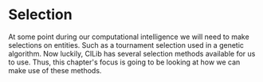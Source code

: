 # Selection

At some point during our computational intelligence we will need to make selections on entities.
Such as a tournament selection used in a genetic algorithm.
Now luckily, CILib has several selection methods available for us to use.
Thus, this chapter's focus is going to be looking at how we can make use of these methods.